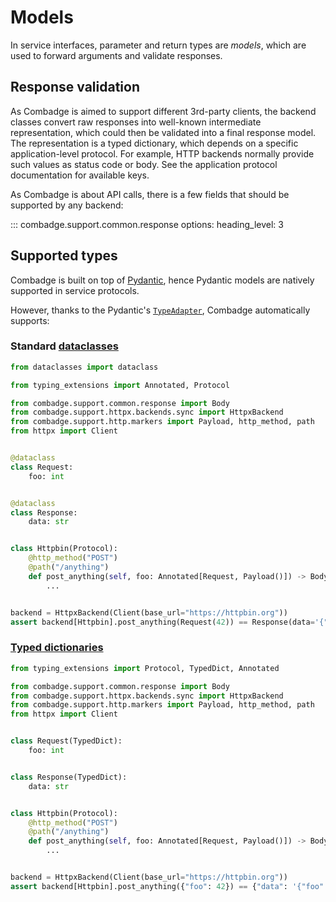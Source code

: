 # Models

In service interfaces, parameter and return types are _models_, which are used to forward arguments and validate responses.

## Response validation

As Combadge is aimed to support different 3rd-party clients, the backend classes convert raw responses into well-known intermediate representation, which could then be validated into a final response model. The representation is a typed dictionary, which depends on a specific application-level protocol. For example, HTTP backends normally provide such values as status code or body. See the application protocol documentation for available keys.

As Combadge is about API calls, there is a few fields that should be supported by any backend:

::: combadge.support.common.response
    options:
      heading_level: 3

## Supported types

Combadge is built on top of [Pydantic](https://docs.pydantic.dev/), hence Pydantic models are natively supported in service protocols.

However, thanks to the Pydantic's [`TypeAdapter`](https://docs.pydantic.dev/latest/api/type_adapter/), Combadge automatically supports:

### Standard [dataclasses](https://docs.python.org/3/library/dataclasses.html)

```python title="dataclasses.py" hl_lines="11-13 16-18 24 29"
from dataclasses import dataclass

from typing_extensions import Annotated, Protocol

from combadge.support.common.response import Body
from combadge.support.httpx.backends.sync import HttpxBackend
from combadge.support.http.markers import Payload, http_method, path
from httpx import Client


@dataclass
class Request:
    foo: int


@dataclass
class Response:
    data: str


class Httpbin(Protocol):
    @http_method("POST")
    @path("/anything")
    def post_anything(self, foo: Annotated[Request, Payload()]) -> Body[Response]:
        ...


backend = HttpxBackend(Client(base_url="https://httpbin.org"))
assert backend[Httpbin].post_anything(Request(42)) == Response(data='{"foo": 42}')
```

### [Typed dictionaries](https://docs.python.org/3/library/typing.html#typing.TypedDict)

```python title="typed_dict.py" hl_lines="9-10 13-14 20 25"
from typing_extensions import Protocol, TypedDict, Annotated

from combadge.support.common.response import Body
from combadge.support.httpx.backends.sync import HttpxBackend
from combadge.support.http.markers import Payload, http_method, path
from httpx import Client


class Request(TypedDict):
    foo: int


class Response(TypedDict):
    data: str


class Httpbin(Protocol):
    @http_method("POST")
    @path("/anything")
    def post_anything(self, foo: Annotated[Request, Payload()]) -> Body[Response]:
        ...


backend = HttpxBackend(Client(base_url="https://httpbin.org"))
assert backend[Httpbin].post_anything({"foo": 42}) == {"data": '{"foo": 42}'}
```
